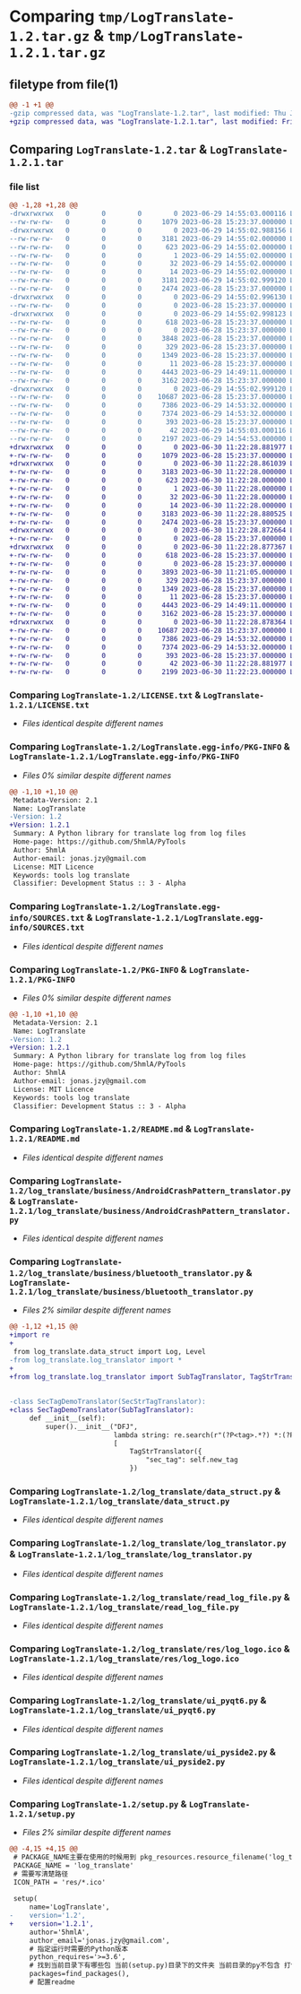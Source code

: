 # Comparing `tmp/LogTranslate-1.2.tar.gz` & `tmp/LogTranslate-1.2.1.tar.gz`

## filetype from file(1)

```diff
@@ -1 +1 @@
-gzip compressed data, was "LogTranslate-1.2.tar", last modified: Thu Jun 29 14:55:03 2023, max compression
+gzip compressed data, was "LogTranslate-1.2.1.tar", last modified: Fri Jun 30 11:22:28 2023, max compression
```

## Comparing `LogTranslate-1.2.tar` & `LogTranslate-1.2.1.tar`

### file list

```diff
@@ -1,28 +1,28 @@
-drwxrwxrwx   0        0        0        0 2023-06-29 14:55:03.000116 LogTranslate-1.2/
--rw-rw-rw-   0        0        0     1079 2023-06-28 15:23:37.000000 LogTranslate-1.2/LICENSE.txt
-drwxrwxrwx   0        0        0        0 2023-06-29 14:55:02.988156 LogTranslate-1.2/LogTranslate.egg-info/
--rw-rw-rw-   0        0        0     3181 2023-06-29 14:55:02.000000 LogTranslate-1.2/LogTranslate.egg-info/PKG-INFO
--rw-rw-rw-   0        0        0      623 2023-06-29 14:55:02.000000 LogTranslate-1.2/LogTranslate.egg-info/SOURCES.txt
--rw-rw-rw-   0        0        0        1 2023-06-29 14:55:02.000000 LogTranslate-1.2/LogTranslate.egg-info/dependency_links.txt
--rw-rw-rw-   0        0        0       32 2023-06-29 14:55:02.000000 LogTranslate-1.2/LogTranslate.egg-info/requires.txt
--rw-rw-rw-   0        0        0       14 2023-06-29 14:55:02.000000 LogTranslate-1.2/LogTranslate.egg-info/top_level.txt
--rw-rw-rw-   0        0        0     3181 2023-06-29 14:55:02.999120 LogTranslate-1.2/PKG-INFO
--rw-rw-rw-   0        0        0     2474 2023-06-28 15:23:37.000000 LogTranslate-1.2/README.md
-drwxrwxrwx   0        0        0        0 2023-06-29 14:55:02.996130 LogTranslate-1.2/log_translate/
--rw-rw-rw-   0        0        0        0 2023-06-28 15:23:37.000000 LogTranslate-1.2/log_translate/__init__.py
-drwxrwxrwx   0        0        0        0 2023-06-29 14:55:02.998123 LogTranslate-1.2/log_translate/business/
--rw-rw-rw-   0        0        0      618 2023-06-28 15:23:37.000000 LogTranslate-1.2/log_translate/business/AndroidCrashPattern_translator.py
--rw-rw-rw-   0        0        0        0 2023-06-28 15:23:37.000000 LogTranslate-1.2/log_translate/business/__init__.py
--rw-rw-rw-   0        0        0     3848 2023-06-28 15:23:37.000000 LogTranslate-1.2/log_translate/business/bluetooth_translator.py
--rw-rw-rw-   0        0        0      329 2023-06-28 15:23:37.000000 LogTranslate-1.2/log_translate/config_default.py
--rw-rw-rw-   0        0        0     1349 2023-06-28 15:23:37.000000 LogTranslate-1.2/log_translate/data_struct.py
--rw-rw-rw-   0        0        0       11 2023-06-28 15:23:37.000000 LogTranslate-1.2/log_translate/gloable.py
--rw-rw-rw-   0        0        0     4443 2023-06-29 14:49:11.000000 LogTranslate-1.2/log_translate/log_translator.py
--rw-rw-rw-   0        0        0     3162 2023-06-28 15:23:37.000000 LogTranslate-1.2/log_translate/read_log_file.py
-drwxrwxrwx   0        0        0        0 2023-06-29 14:55:02.999120 LogTranslate-1.2/log_translate/res/
--rw-rw-rw-   0        0        0    10687 2023-06-28 15:23:37.000000 LogTranslate-1.2/log_translate/res/log_logo.ico
--rw-rw-rw-   0        0        0     7386 2023-06-29 14:53:32.000000 LogTranslate-1.2/log_translate/ui_pyqt6.py
--rw-rw-rw-   0        0        0     7374 2023-06-29 14:53:32.000000 LogTranslate-1.2/log_translate/ui_pyside2.py
--rw-rw-rw-   0        0        0      393 2023-06-28 15:23:37.000000 LogTranslate-1.2/pyproject.toml
--rw-rw-rw-   0        0        0       42 2023-06-29 14:55:03.000116 LogTranslate-1.2/setup.cfg
--rw-rw-rw-   0        0        0     2197 2023-06-29 14:54:53.000000 LogTranslate-1.2/setup.py
+drwxrwxrwx   0        0        0        0 2023-06-30 11:22:28.881977 LogTranslate-1.2.1/
+-rw-rw-rw-   0        0        0     1079 2023-06-28 15:23:37.000000 LogTranslate-1.2.1/LICENSE.txt
+drwxrwxrwx   0        0        0        0 2023-06-30 11:22:28.861039 LogTranslate-1.2.1/LogTranslate.egg-info/
+-rw-rw-rw-   0        0        0     3183 2023-06-30 11:22:28.000000 LogTranslate-1.2.1/LogTranslate.egg-info/PKG-INFO
+-rw-rw-rw-   0        0        0      623 2023-06-30 11:22:28.000000 LogTranslate-1.2.1/LogTranslate.egg-info/SOURCES.txt
+-rw-rw-rw-   0        0        0        1 2023-06-30 11:22:28.000000 LogTranslate-1.2.1/LogTranslate.egg-info/dependency_links.txt
+-rw-rw-rw-   0        0        0       32 2023-06-30 11:22:28.000000 LogTranslate-1.2.1/LogTranslate.egg-info/requires.txt
+-rw-rw-rw-   0        0        0       14 2023-06-30 11:22:28.000000 LogTranslate-1.2.1/LogTranslate.egg-info/top_level.txt
+-rw-rw-rw-   0        0        0     3183 2023-06-30 11:22:28.880525 LogTranslate-1.2.1/PKG-INFO
+-rw-rw-rw-   0        0        0     2474 2023-06-28 15:23:37.000000 LogTranslate-1.2.1/README.md
+drwxrwxrwx   0        0        0        0 2023-06-30 11:22:28.872664 LogTranslate-1.2.1/log_translate/
+-rw-rw-rw-   0        0        0        0 2023-06-28 15:23:37.000000 LogTranslate-1.2.1/log_translate/__init__.py
+drwxrwxrwx   0        0        0        0 2023-06-30 11:22:28.877367 LogTranslate-1.2.1/log_translate/business/
+-rw-rw-rw-   0        0        0      618 2023-06-28 15:23:37.000000 LogTranslate-1.2.1/log_translate/business/AndroidCrashPattern_translator.py
+-rw-rw-rw-   0        0        0        0 2023-06-28 15:23:37.000000 LogTranslate-1.2.1/log_translate/business/__init__.py
+-rw-rw-rw-   0        0        0     3893 2023-06-30 11:21:05.000000 LogTranslate-1.2.1/log_translate/business/bluetooth_translator.py
+-rw-rw-rw-   0        0        0      329 2023-06-28 15:23:37.000000 LogTranslate-1.2.1/log_translate/config_default.py
+-rw-rw-rw-   0        0        0     1349 2023-06-28 15:23:37.000000 LogTranslate-1.2.1/log_translate/data_struct.py
+-rw-rw-rw-   0        0        0       11 2023-06-28 15:23:37.000000 LogTranslate-1.2.1/log_translate/gloable.py
+-rw-rw-rw-   0        0        0     4443 2023-06-29 14:49:11.000000 LogTranslate-1.2.1/log_translate/log_translator.py
+-rw-rw-rw-   0        0        0     3162 2023-06-28 15:23:37.000000 LogTranslate-1.2.1/log_translate/read_log_file.py
+drwxrwxrwx   0        0        0        0 2023-06-30 11:22:28.878364 LogTranslate-1.2.1/log_translate/res/
+-rw-rw-rw-   0        0        0    10687 2023-06-28 15:23:37.000000 LogTranslate-1.2.1/log_translate/res/log_logo.ico
+-rw-rw-rw-   0        0        0     7386 2023-06-29 14:53:32.000000 LogTranslate-1.2.1/log_translate/ui_pyqt6.py
+-rw-rw-rw-   0        0        0     7374 2023-06-29 14:53:32.000000 LogTranslate-1.2.1/log_translate/ui_pyside2.py
+-rw-rw-rw-   0        0        0      393 2023-06-28 15:23:37.000000 LogTranslate-1.2.1/pyproject.toml
+-rw-rw-rw-   0        0        0       42 2023-06-30 11:22:28.881977 LogTranslate-1.2.1/setup.cfg
+-rw-rw-rw-   0        0        0     2199 2023-06-30 11:22:23.000000 LogTranslate-1.2.1/setup.py
```

### Comparing `LogTranslate-1.2/LICENSE.txt` & `LogTranslate-1.2.1/LICENSE.txt`

 * *Files identical despite different names*

### Comparing `LogTranslate-1.2/LogTranslate.egg-info/PKG-INFO` & `LogTranslate-1.2.1/LogTranslate.egg-info/PKG-INFO`

 * *Files 0% similar despite different names*

```diff
@@ -1,10 +1,10 @@
 Metadata-Version: 2.1
 Name: LogTranslate
-Version: 1.2
+Version: 1.2.1
 Summary: A Python library for translate log from log files
 Home-page: https://github.com/5hmlA/PyTools
 Author: 5hmlA
 Author-email: jonas.jzy@gmail.com
 License: MIT Licence
 Keywords: tools log translate
 Classifier: Development Status :: 3 - Alpha
```

### Comparing `LogTranslate-1.2/LogTranslate.egg-info/SOURCES.txt` & `LogTranslate-1.2.1/LogTranslate.egg-info/SOURCES.txt`

 * *Files identical despite different names*

### Comparing `LogTranslate-1.2/PKG-INFO` & `LogTranslate-1.2.1/PKG-INFO`

 * *Files 0% similar despite different names*

```diff
@@ -1,10 +1,10 @@
 Metadata-Version: 2.1
 Name: LogTranslate
-Version: 1.2
+Version: 1.2.1
 Summary: A Python library for translate log from log files
 Home-page: https://github.com/5hmlA/PyTools
 Author: 5hmlA
 Author-email: jonas.jzy@gmail.com
 License: MIT Licence
 Keywords: tools log translate
 Classifier: Development Status :: 3 - Alpha
```

### Comparing `LogTranslate-1.2/README.md` & `LogTranslate-1.2.1/README.md`

 * *Files identical despite different names*

### Comparing `LogTranslate-1.2/log_translate/business/AndroidCrashPattern_translator.py` & `LogTranslate-1.2.1/log_translate/business/AndroidCrashPattern_translator.py`

 * *Files identical despite different names*

### Comparing `LogTranslate-1.2/log_translate/business/bluetooth_translator.py` & `LogTranslate-1.2.1/log_translate/business/bluetooth_translator.py`

 * *Files 2% similar despite different names*

```diff
@@ -1,12 +1,15 @@
+import re
+
 from log_translate.data_struct import Log, Level
-from log_translate.log_translator import *
+
+from log_translate.log_translator import SubTagTranslator, TagStrTranslator
 
 
-class SecTagDemoTranslator(SecStrTagTranslator):
+class SecTagDemoTranslator(SubTagTranslator):
     def __init__(self):
         super().__init__("DFJ",
                          lambda string: re.search(r"(?P<tag>.*?) *:(?P<msg>.*)", string),
                          [
                              TagStrTranslator({
                                  "sec_tag": self.new_tag
                              })
```

### Comparing `LogTranslate-1.2/log_translate/data_struct.py` & `LogTranslate-1.2.1/log_translate/data_struct.py`

 * *Files identical despite different names*

### Comparing `LogTranslate-1.2/log_translate/log_translator.py` & `LogTranslate-1.2.1/log_translate/log_translator.py`

 * *Files identical despite different names*

### Comparing `LogTranslate-1.2/log_translate/read_log_file.py` & `LogTranslate-1.2.1/log_translate/read_log_file.py`

 * *Files identical despite different names*

### Comparing `LogTranslate-1.2/log_translate/res/log_logo.ico` & `LogTranslate-1.2.1/log_translate/res/log_logo.ico`

 * *Files identical despite different names*

### Comparing `LogTranslate-1.2/log_translate/ui_pyqt6.py` & `LogTranslate-1.2.1/log_translate/ui_pyqt6.py`

 * *Files identical despite different names*

### Comparing `LogTranslate-1.2/log_translate/ui_pyside2.py` & `LogTranslate-1.2.1/log_translate/ui_pyside2.py`

 * *Files identical despite different names*

### Comparing `LogTranslate-1.2/setup.py` & `LogTranslate-1.2.1/setup.py`

 * *Files 2% similar despite different names*

```diff
@@ -4,15 +4,15 @@
 # PACKAGE_NAME主要在使用的时候用到 pkg_resources.resource_filename('log_translate', 'res/log_logo.ico')
 PACKAGE_NAME = 'log_translate'
 # 需要写清楚路径
 ICON_PATH = 'res/*.ico'
 
 setup(
     name='LogTranslate',
-    version='1.2',
+    version='1.2.1',
     author='5hmlA',
     author_email='jonas.jzy@gmail.com',
     # 指定运行时需要的Python版本
     python_requires='>=3.6',
     # 找到当前目录下有哪些包 当前(setup.py)目录下的文件夹 当前目录的py不包含 打包的是把所有代码放一个文件夹下文件名为库名字
     packages=find_packages(),
     # 配置readme
```

